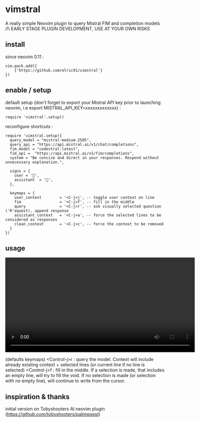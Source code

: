# vimstral
A really simple Neovim plugin to query Mistral FIM and completion models
/!\ EARLY STAGE PLUGIN DEVELOPMENT, USE AT YOUR OWN RISKS 

## install
since neovim 0.11 :
```
vim.pack.add({
    {'https://github.com/elric91/vimstral'}
})
```

## enable / setup
default setup (don't forget to export your Mistral API key prior to launching neovim, i.e export MISTRAL_API_KEY=xxxxxxxxxxxxx) :
```
require 'vimstral'.setup()
```

reconfigure shortcuts :
```
require 'vimstral.setup({
  query_model = "mistral-medium-2505",
  query_api = "https://api.mistral.ai/v1/chat/completions",
  fim_model = "codestral-latest",
  fim_api =  "https://api.mistral.ai/v1/fim/completions",
  system = "Be concise and direct in your responses. Respond without unnecessary explanation.",

  signs = {
    user = '󰙊',
    assistant  = '󰄛',
  },

  keymaps = {
    user_context        = '<C-j>j', -- toggle user context on line
    fim                 = '<C-j>f', -- fill in the middle
    query               = '<C-j>r', -- ask visually selected question ('R'equest), append response
    assistant_context   = '<C-j>a', -- force the selected lines to be considered as responses
    clean_context       = '<C-j>c', -- force the context to be removed
  }
})
```

## usage
<video height="300" src="https://github.com/elric91/vimstral/blob/main/media/vimstral_exemple_1.mp4"></video>

(defaults keymaps)
\<Control-j\>r : query the model. Context will include already existing context + selected lines (or current line if no line is selected)
\<Control-j\>f : fill in the middle. If a selection is made, that includes an empty line, will try to fill the void. If no selection is made (or selection with no empty line), will continue to write from the cursor.


## inspiration & thanks
initial version on Tobyshooters AI neovim plugin (https://github.com/tobyshooters/palimpsest)
